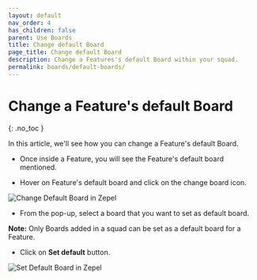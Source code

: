```yaml
---
layout: default
nav_order: 4
has_children: false
parent: Use Boards
title: Change default Board
page_title: Change default Board
description: Change a Features's default Board within your squad.
permalink: boards/default-boards/
---
```

# Change a Feature's default Board
{: .no_toc }

In this article, we'll see how you can change a Feature's default Board.

- Once inside a Feature, you will see the Feature's default board mentioned.

- Hover on Feature's default board and click on the change board icon.

![Change Default Board in Zepel](/guide/assets/uploads/zepel-change-default-board.png "Click on Change icon")

- From the pop-up, select a board that you want to set as default board.

__Note:__ Only Boards added in a squad can be set as a default board for a Feature.

- Click on <b>Set default</b> button.

![Set Default Board in Zepel](/guide/assets/uploads/zepel-set-default.png "Click on Set Default")